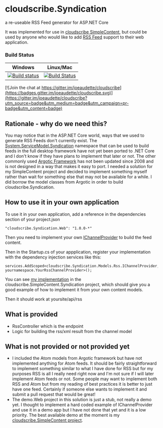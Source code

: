 # cloudscribe.Syndication
a re-useable RSS Feed generator for ASP.NET Core

It was implemented for use in [cloudscribe SimpleContent](https://github.com/joeaudette/cloudscribe.SimpleContent), but could be used by anyone who would like to add [RSS Feed](http://cyber.law.harvard.edu/rss/rss.html) support to their web application.

### Build Status

| Windows  | Linux/Mac |
| ------------- | ------------- |
| [![Build status](https://ci.appveyor.com/api/projects/status/si9j58aa51wel2dv/branch/master?svg=true)](https://ci.appveyor.com/project/joeaudette/cloudscribe-syndication/branch/master)  | [![Build Status](https://travis-ci.org/cloudscribe/cloudscribe.Syndication.svg?branch=master)](https://travis-ci.org/cloudscribe/cloudscribe.Syndication)  |

[![Join the chat at https://gitter.im/joeaudette/cloudscribe](https://badges.gitter.im/joeaudette/cloudscribe.svg)](https://gitter.im/joeaudette/cloudscribe?utm_source=badge&utm_medium=badge&utm_campaign=pr-badge&utm_content=badge)

## Rationale - why do we need this?

You may notice that in the ASP.NET Core world, ways that we used to generate RSS Feeds don't currently exist. The [System.ServiceModel.Syndication](https://msdn.microsoft.com/en-us/library/system.servicemodel.syndication%28v=vs.110%29.aspx) namespace that can be used to build feeds in the full desktop framework have not yet been ported to .NET Core and I don't know if they have plans to implement that later or not. The other commonly used [Argotic Framework](https://argotic.codeplex.com/) has not been updated since 2008 and is not designed in a way that makes it easy to port. I needed a solution for my SimpleContent project and decided to implement something myself rather than wait for something else that may not be available for a while. I did borrow the model classes from Argotic in order to build cloudscribe.Syndication.


## How to use it in your own application

To use it in your own application, add a reference in the dependencies section of your project.json

    "cloudscribe.Syndication.Web": "1.0.0-*"

Then you need to implement your own [IChannelProvider](https://github.com/joeaudette/cloudscribe.Syndication/blob/master/src/cloudscribe.Syndication/Models/Rss/IChannelProvider.cs) to build the feed content.

Then in the Startup.cs of your appplication, register your implementation with the dependency injection services like this:

    services.AddScoped<cloudscribe.Syndication.Models.Rss.IChannelProvider, yournamespace.YourRssChannelProvider>();
	
You can see [my implementation](https://github.com/joeaudette/cloudscribe.SimpleContent/blob/master/src/cloudscribe.SimpleContent.Syndication/RssChannelProvider.cs) in the cloudscribe.SimpleContent.Syndication project, which should give you a good example of how to implement it from your own content models.

Then it should work at yoursite/api/rss

## What is provided

* RssController which is the endpoint
* Logic for building the rss/xml result from the channel model

## What is not provided or not provided yet

* I included the Atom models from Argotic framework but have not implemented anything for Atom feeds. It should be fairly straightforward to implement something similar to what I have done for RSS but for my purposes RSS is all I really need right now and I'm not sure if I will later implement Atom feeds or not. Some people may want to implement both RSS and Atom but from my reading of best practices it is better to just have one feed. Certainly if someone else wants to implement it and submit a pull request that would be great!
* The demo.Web project in this solution is just a stub, not really a demo yet. I thought to implement a hard coded example of IChannelProvider and use it in a demo app but I have not done that yet and it is a low priority. The best available demo at the moment is my [cloudscribe.SimpleContent project](https://github.com/joeaudette/cloudscribe.SimpleContent).

